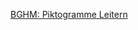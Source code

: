 [BGHM: Piktogramme Leitern](https://www.bghm.de/arbeitsschuetzer/praxishilfen/sicherheitszeichen/piktogramme-leitern)